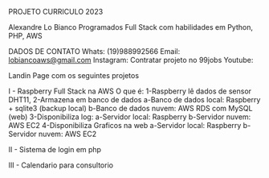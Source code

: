 PROJETO CURRICULO 2023

Alexandre Lo Bianco
Programados Full Stack com habilidades em Python, PHP, AWS


DADOS DE CONTATO
Whats: (19)988992566
Email: lobiancoaws@gmail.com
Instagram: Contratar projeto no 99jobs
Youtube:

Landin Page com os seguintes projetos

I - Raspberry Full Stack na AWS
    O que é:
    1-Raspberry lê dados de sensor DHT11, 
    2-Armazena em banco de dados 
        a-Banco de dados local: Raspberry + sqlite3 (backup local)
        b-Banco de dados nuvem: AWS RDS com MySQL (web)
    3-Disponibiliza log:
        a-Servidor local: Raspberry
        b-Servidor nuvem: AWS EC2
    4-Disponibiliza Graficos na web
        a-Servidor local: Raspberry
        b-Servidor nuvem: AWS EC2


II - Sistema de login em php


III - Calendario para consultorio

